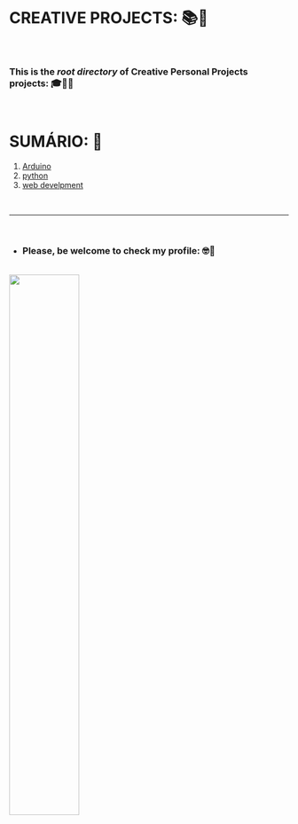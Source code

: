 # **CREATIVE PROJECTS:** :books::brain:

<br>

### This is the ***root directory*** of **Creative Personal Projects** projects: :mortar_board::closed_book::robot:

<br>

# **SUMÁRIO:** :round_pushpin:

1. [Arduino](./arduino)
2. [python](./python)
3. [web develpment](./web-dev)

<br>

***

<br>

- ### **Please, be welcome to check my profile:** :nerd_face::handshake:

<br>

<a href="https://github.com/DanScherr">
    <img src="./../images/the-end-img.png" width="50%">
</a>
